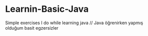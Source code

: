 # Learnin-Basic-Java
Simple exercises I do while learning java // Java öğrenirken yapmış olduğum basit egzersizler
